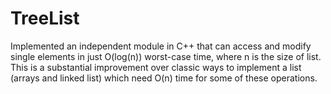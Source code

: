 # TreeList
Implemented an independent module in C++ that can access and modify single elements in just O(log(n)) worst-case time, where n is the size of list. This is a substantial improvement over classic ways to implement a list (arrays and linked list) which need O(n) time for some of these operations.
